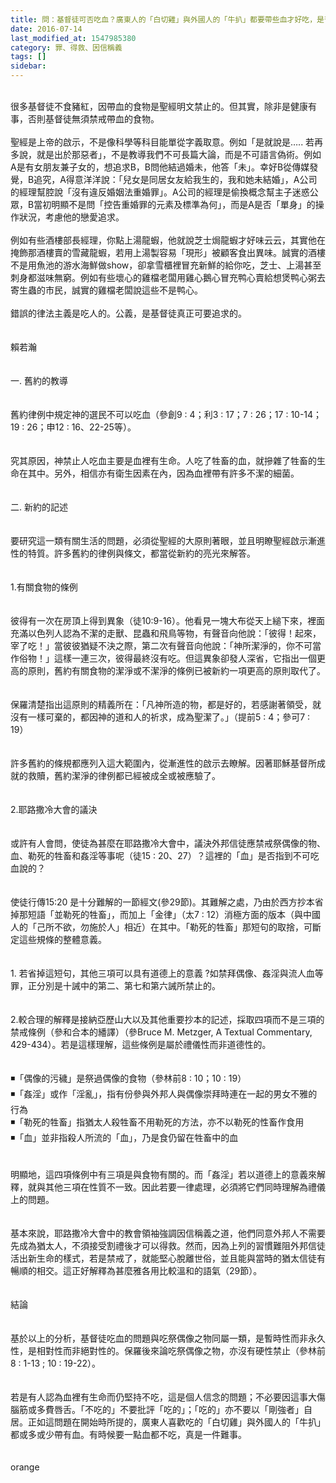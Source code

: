 ```yaml
---
title: 問：基督徒可否吃血？廣東人的「白切雞」與外國人的「牛扒」都要帶些血才好吃，是否亦要禁戒不吃？ (轉貼)
date: 2016-07-14
last_modified_at: 1547985380
category: 罪、得救、因信稱義
tags: []
sidebar: 
---
```


<br/>很多基督徒不食豬紅，因帶血的食物是聖經明文禁止的。但其實，除非是健康有事，否則基督徒無須禁戒帶血的食物。<br/><br/>聖經是上帝的啟示，不是像科學等科目能單從字義取意。例如「是就說是….. 若再多說，就是出於那惡者」，不是教導我們不可長篇大論，而是不可語言偽術。例如A是有女朋友兼子女的，想追求B，B問他結過婚未，他答「未」。幸好B從傳媒發覺，B追究，A得意洋洋說：「兒女是同居女友給我生的，我和她未結婚」，A公司的經理幫腔說「沒有違反婚姻法重婚罪」。A公司的經理是偷換概念幫主子迷惑公眾，B當初明顯不是問「控告重婚罪的元素及標準為何」，而是A是否「單身」的操作狀況，考慮他的戀愛追求。<br/><br/>例如有些酒樓部長經理，你點上湯龍蝦，他就說芝士焗龍蝦才好味云云，其實他在掩飾那酒樓賣的雪藏龍蝦，若用上湯製容易「現形」被顧客食出異味。誠實的酒樓不是用魚池的游水海鮮做show，卻拿雪櫃裡冒充新鮮的給你吃，芝士、上湯甚至刺身都滋味無窮。例如有些壞心的雞檔老闆用雞心鵝心冒充鸭心賣給想煲鸭心粥去寄生蟲的市民，誠實的雞檔老闆說這些不是鸭心。<br/><br/>錯誤的律法主義是吃人的。公義，是基督徒真正可要追求的。<br/><br/><br/><!--more-->賴若瀚<br/><br/><br/>一. 舊約的教導<br/><br/><br/>    舊約律例中規定神的選民不可以吃血（參創9 : 4；利3 : 17；7 : 26；17 : 10-14；19 : 26；申12 : 16、22-25等）。<br/> <br/><br/>    究其原因，神禁止人吃血主要是血裡有生命。人吃了牲畜的血，就摻雜了牲畜的生命在其中。另外，相信亦有衛生因素在內，因為血裡帶有許多不潔的細菌。<br/><br/><br/>二. 新約的記述<br/><br/><br/>    要研究這一類有關生活的問題，必須從聖經的大原則著眼，並且明瞭聖經啟示漸進性的特質。許多舊約的律例與條文，都當從新約的亮光來解答。<br/><br/><br/>1.有關食物的條例<br/><br/><br/>    彼得有一次在房頂上得到異象（徒10:9-16）。他看見一塊大布從天上縋下來，裡面充滿以色列人認為不潔的走獸、昆蟲和飛鳥等物，有聲音向他說：「彼得！起來，宰了吃！」當彼彼猶疑不決之際，第二次有聲音向他說：「神所潔淨的，你不可當作俗物！」這樣一連三次，彼得最終沒有吃。但這異象卻發人深省，它指出一個更高的原則，舊約有關食物的潔淨或不潔淨的條例已被新約一項更高的原則取代了。<br/><br/><br/>    保羅清楚指出這原則的精義所在：「凡神所造的物，都是好的，若感謝著領受，就沒有一樣可棄的，都因神的道和人的祈求，成為聖潔了。」（提前5 : 4；參可7 : 19）<br/><br/><br/>    許多舊約的條規都應列入這大範圍內，從漸進性的啟示去瞭解。因著耶穌基督所成就的救贖，舊約潔淨的律例都已經被成全或被應驗了。<br/><br/><br/>2.耶路撒冷大會的議決<br/><br/><br/>    或許有人會問，使徒為甚麼在耶路撒冷大會中，議決外邦信徒應禁戒祭偶像的物、血、勒死的牲畜和姦淫等事呢（徒15 : 20、27）？這裡的「血」是否指到不可吃血說的？<br/><br/><br/>    使徒行傳15:20 是十分難解的一節經文(參29節)。其難解之處，乃由於西方抄本省掉那短語「並勒死的牲畜」，而加上「金律」（太7 : 12）消極方面的版本（與中國人的「己所不欲，勿施於人」相近）在其中。「勒死的牲畜」那短句的取捨，可斷定這些規條的整體意義。<br/><br/><br/>1. 若省掉這短句，其他三項可以具有道德上的意義 ?如禁拜偶像、姦淫與流人血等罪，正分別是十誡中的第二、第七和第六誡所禁止的。<br/><br/><br/>2.較合理的解釋是接納亞歷山大以及其他重要抄本的記述，採取四項而不是三項的禁戒條例（參和合本的繙譯）（參Bruce M. Metzger, A Textual Commentary, 429-434）。若是這樣理解，這些條例是屬於禮儀性而非道德性的。 <br/><br/><br/>◾「偶像的污穢」是祭過偶像的食物（參林前8 : 10；10 : 19）<br/>◾「姦淫」或作「淫亂」，指有份參與外邦人與偶像崇拜時連在一起的男女不雅的行為<br/>◾「勒死的牲畜」指猶太人殺牲畜不用勒死的方法，亦不以勒死的性畜作食用<br/>◾「血」並非指殺人所流的「血」，乃是食仍留在牲畜中的血<br/><br/><br/>    明顯地，這四項條例中有三項是與食物有關的。而「姦淫」若以道德上的意義來解釋，就與其他三項在性質不一致。因此若要一律處理，必須將它們同時理解為禮儀上的問題。<br/><br/><br/>    基本來說，耶路撒冷大會中的教會領袖強調因信稱義之道，他們同意外邦人不需要先成為猶太人，不須接受割禮後才可以得救。然而，因為上列的習慣難阻外邦信徒活出新生命的樣式，若是禁戒了，就能堅心脫離世俗，並且能與當時的猶太信徒有暢順的相交。這正好解釋為甚麼雅各用比較溫和的語氣（29節）。<br/><br/><br/>結論<br/><br/><br/>    基於以上的分析，基督徒吃血的問題與吃祭偶像之物同屬一類，是暫時性而非永久性，是相對性而非絕對性的。保羅後來論吃祭偶像之物，亦沒有硬性禁止（參林前 8 : 1-13 ; 10 : 19-22）。<br/><br/><br/>    若是有人認為血裡有生命而仍堅持不吃，這是個人信念的問題；不必要因這事大傷腦筋或多費唇舌。「不吃的」不要批評「吃的」；「吃的」亦不要以「剛強者」自居。正如這問題在開始時所提的，廣東人喜歡吃的「白切雞」與外國人的「牛扒」都或多或少帶有血。有時候要一點血都不吃，真是一件難事。 <br/><br/><br/>orange
